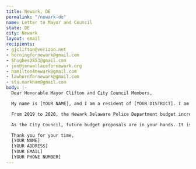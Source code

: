 ```yaml
---
title: Newark, DE
permalink: "/newark-de"
name: Letter to Mayor and Council
state: DE
city: Newark
layout: email
recipients:
- gjclifton@verizon.net
- horningfornewark@gmail.com
- Shughes2853@gmail.com
- jen@jenwallacefornewark.org
- hamilton4newark@gmail.com
- lawhornfornewark@gmail.com
- stu.markham@gmail.com
body: |-
  Dear Honorable Mayor Clifton and City Council Members,

  My name is [YOUR NAME], and I am a resident of [YOUR DISTRICT]. I am writing to request that the City of Newark reallocate money away from the Newark Delaware Police Department and towards community well-being. We are in the midst of widespread upheaval over the systemic violence of policing. We will no longer accept empty gestures and suggestions of “reform.” We are demanding that our voices be heard now, and that real change be made to the way this city allocates its resources.

  From 2019 to 2020, the Newark Delaware Police Department budget increased by 7.1%, meaning that its operational budget for 2020 is $15,823,387. Meanwhile, the 2020 budget for community development is abysmally low at only $248,147 (a 0.2% decrease from 2019 to 2020). Support for communities in need is necessary now, more than ever. It is shameful and unacceptable that our police receive more than 60 times the amount of funding that our community development programs receive, and over 500 times the amount allocated for social services (currently funded at a measly $30,000). We join the calls of those across the country to defund the police. We demand a budget that adequately and effectively meets the needs of impacted Newark residents during this trying and uncertain time, when livelihoods are on the line. We demand a budget that supports community well-being, rather than empowers the police forces that tear them apart.

  As the City Council, future budget proposals are in your hands. It is your duty to represent your constituents. Much scholarship shows that a living wage, access to social and health services, educational opportunity, and stable housing are far more successful at promoting community safety than policing and prisons. As such, I am asking city officials to please reject any proposed budget that increases taxpayer spending on police while cutting funding for important social and community projects. Instead, I am urging you to design the budget for 2021 (and all subsequent budgets) in a way that redirects funding away from the police and towards social and community projects. I am also asking that city officials lobby the same amount of attention and effort towards finding sustainable, long term change.

  Thank you for your time,
  [YOUR NAME]
  [YOUR ADDRESS]
  [YOUR EMAIL]
  [YOUR PHONE NUMBER]
---
```


